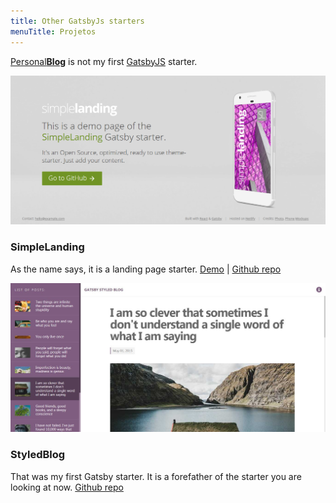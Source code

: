 ```yaml
---
title: Other GatsbyJs starters
menuTitle: Projetos
---
```


[Personal**Blog**](https://github.com/greglobinski/gatsby-starter-personal-blog) is not my first [GatsbyJS](https://www.gatsbyjs.org/) starter.

![SimpleLanding](./gatsby-starter-simple-landing.png)

### SimpleLanding

As the name says, it is a landing page starter.
[Demo](https://gatsby-starter-simple-landing.greglobinski.com/) | [Github repo](https://github.com/greglobinski/gatsby-starter-simple-landing)

![StyledBlog](./gatsby-styled-blog-starter.jpg)

### StyledBlog

That was my first Gatsby starter. It is a forefather of the starter you are looking at now.
[Github repo](https://github.com/greglobinski/gatsby-styled-blog-starter)

